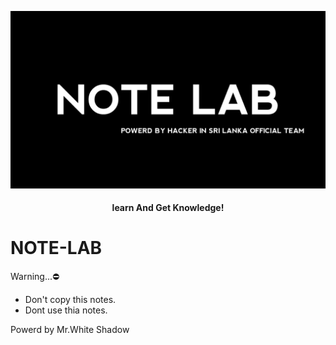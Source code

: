  ![HISL](https://github.com/hackersinsrilankaofc/NOTE-LAB/raw/main/Image/note.jpg) <h4 align="center"> learn And Get Knowledge!</h4>

# NOTE-LAB

Warning...⛔

- Don't copy this notes.
- Dont use thia notes.

Powerd by Mr.White Shadow
